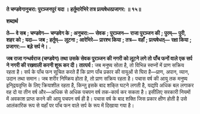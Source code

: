 **ते चण्डवेगानुचरा: पुरञ्जनपुरं यदा ।** **हर्तुमारेभिरे तत्र प्रत्यषेधत्प्रजागर: ॥ १५॥** 

**शब्दार्थ** 

**ते—** **वे सब** **; चण्डवेग—** **चण्डवेग के** **; अनुचरा:—** **सेवक** **; पुरञ्जन—** **राजा पुरञ्जन की** **; पुरम्—** **पुरी, शहर को** **; यदा—** **जब** **;** **हर्तुम्—** **लूटना** **; आरेभिरे—** **प्रारश्भ किया** **; तत्र—** **वहाँ** **; प्रत्यषेधत्—** **रक्षा किया** **; प्रजागर:—** **बड़े सर्प ने।** **.** 

**जब राजा गन्धर्वराज (चण्डवेग) तथा उसके सेवक पुरञ्जन की नगरी को लूटने लगे तो** **पाँच फनों वाले एक सर्प ने नगरी की रखवाली करनी शुरू कर दी।** **तात्पर्य :** जब मनुष्य सोता है, तो विभिन्न स्वप्नों में प्राण सक्रिय रहता है। सर्प के पाँच फन सूचित करते हैं कि प्राण पाँच प्रकार की वायुओं से घिरा है—प्राण, अपान, व्यान, उदान तथा समान। जब शरीर निष्क्रिय होता है, तो प्राण सक्रिय रहता है। पचास वर्ष की आयु तक मनुष्य इनि्द्रयतृप्ति के लिए क्रियाशील रहता है, किन्तु इसके बाद शकि्त घटने लगती है, यद्यपि अधिक बल लगाकर वह दो या तीन वर्ष और—अधिक से अधिक पचपन वर्ष तक-कार्य कर सकता है। इसीलिए सरकारी नियमों में अवकाश प्राप्त करने की आयु पचपन वर्ष ही है। पचास वर्ष के बाद शक्ति जिस प्रकार क्षीण होती है उसे आलंकारिक रूप से यहाँ पर पाँच फन वाले सर्प के रूप में दिखाया गया है।  